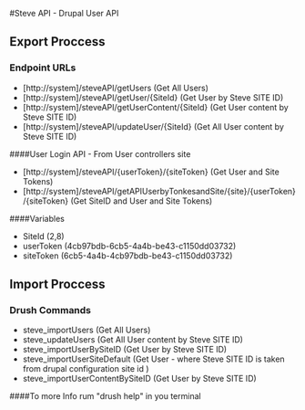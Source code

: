 #Steve API - Drupal User API

## Export Proccess
### Endpoint URLs
  - [http://system]/steveAPI/getUsers (Get All Users)
  - [http://system]/steveAPI/getUser/{SiteId}  (Get User by Steve SITE ID)
  - [http://system]/steveAPI/getUserContent/{SiteId} (Get User content by Steve SITE ID)
  - [http://system]/steveAPI/updateUser/{SiteId} (Get All User content by Steve SITE ID)
      
  ####User Login API - From User controllers site 
  - [http://system]/steveAPI/{userToken}/{siteToken} (Get User and Site Tokens)
  - [http://system]/steveAPI/getAPIUserbyTonkesandSite/{site}/{userToken}/{siteToken} (Get SiteID and User and Site Tokens)
   
 ####Variables    
  - SiteId (2,8)
  - userToken (4cb97bdb-6cb5-4a4b-be43-c1150dd03732)   
  - siteToken (6cb5-4a4b-4cb97bdb-be43-c1150dd03732)
  
## Import Proccess
### Drush Commands
  
  - steve_importUsers  (Get All Users)
  - steve_updateUsers  (Get All User content by Steve SITE ID)  
  - steve_importUserBySiteID (Get User by Steve SITE ID)
  - steve_importUserSiteDefault (Get User - where Steve SITE ID is taken from drupal configuration site id )  
  - steve_importUserContentBySiteID (Get User by Steve SITE ID)
  
  ####To more Info rum "drush help" in you terminal
